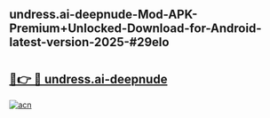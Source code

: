## undress.ai-deepnude-Mod-APK-Premium+Unlocked-Download-for-Android-latest-version-2025-#29elo

# <h2><a href="https://bedroomkl.my?title=undress.ai-deepnude&ref=20M">🔗👉 🔴 undress.ai-deepnude</a></h2>

[![acn](https://github.com/user-attachments/assets/0f9c940e-d8b0-45ae-aac7-cd30a18b3e1c)](https://bedroomkl.my?title=undress.ai-deepnude&ref=20M)

